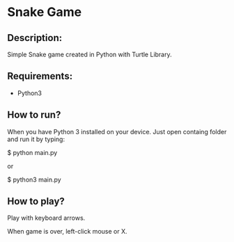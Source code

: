 # Snake Game

## Description:

Simple Snake game created in Python with Turtle Library.

## Requirements:
- Python3

## How to run?
When you have Python 3 installed on your device. Just open containg folder and run it by typing:

$ python main.py

or

$ python3 main.py

## How to play?
Play with keyboard arrows. 

When game is over, left-click mouse or X.
